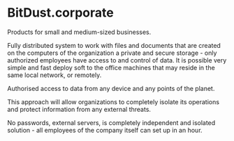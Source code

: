 # BitDust.corporate

Products for small and medium-sized businesses.

Fully distributed system to work with files and documents that are created on the computers of the organization a private and secure storage - only authorized employees have access to and control of data. It is possible very simple and fast deploy soft to the office machines that may reside in the same local network, or remotely.

Authorised access to data from any device and any points of the planet.

This approach will allow organizations to completely isolate its operations and protect information from any external threats.

No passwords, external servers, is completely independent and isolated solution - all employees of the company itself can set up in an hour.

